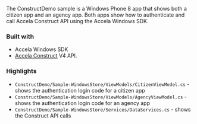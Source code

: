 The ConstructDemo sample is a Windows Phone 8 app that shows both a citizen app and an agency app. Both apps show how to authenticate and call Accela Construct API using the Accela Windows SDK.


### Built with

* Accela Windows SDK
* [Accela Construct](https://developer.accela.com/) V4 API.

### Highlights
* <code>ConstructDemo/Sample-WindowsStore/ViewModels/CitizenViewModel.cs</code> - shows the authentication login code for a citizen app 
* <code>ConstructDemo/Sample-WindowsStore/ViewModels/AgencyViewModel.cs</code> - shows the authentication login code for an agency app
* <code>ConstructDemo/Sample-WindowsStore/Services/DataServices.cs</code> - shows the Construct API calls


